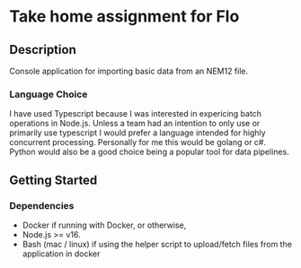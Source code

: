 # Take home assignment for Flo

## Description

Console application for importing basic data from an NEM12 file. 

### Language Choice
I have used Typescript because I was interested in expericing batch operations in Node.js. Unless a team had an intention to only use or primarily use typescript I would prefer a language intended for highly concurrent processing. Personally for me this would be golang or c#. Python would also be a good choice being a popular tool for data pipelines.

## Getting Started

### Dependencies
* Docker if running with Docker, or otherwise, 
* Node.js >= v16.
* Bash (mac / linux) if using the helper script to upload/fetch files from the application in docker

